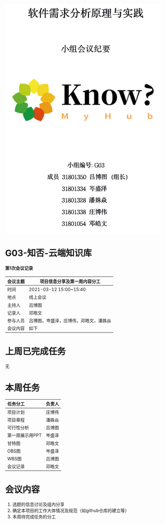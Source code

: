 ![](封面.png)

# G03-知否-云端知识库



#### 第1次会议记录

| 会议主题   | 项目信息分享及第一周内容分工 |
| :-------  | ---------------------------- |
| 时间      | 2021-03-12 15:00~15:40 |
| 地点      | 线上会议               |
| 主持人    | 吕博图                 |
| 记录人    | 邓皓文                    |
| 参与人员  | 吕博图，岑盛泽，庄博伟，邓皓文，潘姝焱 |
| 会议内容  | 如下                         |

# 上周已完成任务

无

# 本周任务

| 任务分工                     |  负责人|
| :-------------------------- | ----------- |
| 项目计划 | 庄博伟 |
| 项目章程 | 潘姝焱 |
| 可行性分析 | 吕博图 |
| 第一周展示用PPT | 岑盛泽 |
| 甘特图 | 邓皓文 |
| OBS图 | 岑盛泽 |
| WBS图 | 吕博图 |
| 会议记录 | 邓皓文 |






# 会议内容

1. 选题的信息讨论及组内分享
2. 确定本项目的工作大体情况及规范（如github仓库的建立等）
3. 本周待完成任务的分工

